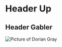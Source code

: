 # Header Up
## Header Gabler

![Picture of Dorian Gray](https://www.google.com/url?sa=t&rct=j&q=&esrc=s&source=web&cd=&cad=rja&uact=8&ved=2ahUKEwiS-4K37qr9AhWWpVYBHSYBBPcQqa4BegQIIRAA&url=https%3A%2F%2Fen.wikipedia.org%2Fwiki%2FThe_Picture_of_Dorian_Gray&usg=AOvVaw0b6kEKexiEDZUoXoAxvw8N)
